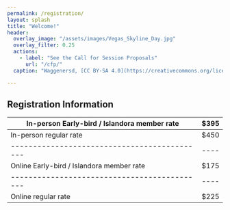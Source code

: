 ```yaml
---
permalink: /registration/
layout: splash
title: "Welcome!"
header:
  overlay_image: "/assets/images/Vegas_Skyline_Day.jpg"
  overlay_filter: 0.25
  actions:
    - label: "See the Call for Session Proposals"
      url: "/cfp/"
  caption: "Waggenersd, [CC BY-SA 4.0](https://creativecommons.org/licenses/by-sa/4.0), via Wikimedia Commons"

---
```

## Registration Information

| In-person Early-bird / Islandora member rate | $395 |
| -------------------------------------------- |------|
| In-person regular rate | $450 |
| -------------------------------------------- | ---- |
| Online Early-bird / Islandora member rate | $175 |
| -------------------------------------------- | ---- |
| Online regular rate | $225 |